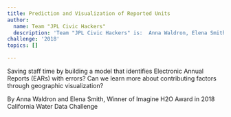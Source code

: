 ```yaml
---
title: Prediction and Visualization of Reported Units
author:
  name: Team "JPL Civic Hackers"
  description: 'Team "JPL Civic Hackers" is:  Anna Waldron, Elena Smith'
challenge: '2018'
topics: []

---
```


Saving staff time by building a model that identifies Electronic Annual Reports (EARs) with errors? Can we learn more about contributing factors through geographic visualization?

By Anna Waldron and Elena Smith, Winner of Imagine H2O Award in 2018 California Water Data Challenge 

